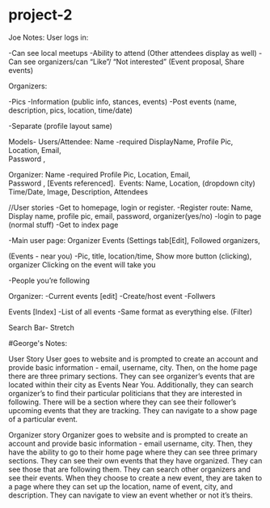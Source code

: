 # project-2

Joe Notes: 
User logs in:

-Can see local meetups
-Ability to attend (Other attendees display as well) 
-Can see organizers/can “Like”/ “Not interested”
(Event proposal, Share events)

Organizers:

-Pics
-Information (public info, stances, events)
-Post events (name, description, pics, location, time/date)


-Separate (profile layout same)


Models-
Users/Attendee:
Name -required
DisplayName,
Profile Pic,
Location,
Email,	
Password	, 


Organizer: 
Name -required
Profile Pic,
Location,
Email,	
Password	, 
[Events referenced].
 Events:
Name, 
Location, (dropdown city)
Time/Date,
Image,
Description,
Attendees



//User stories
-Get to homepage, login or register. 
-Register route: Name, Display name, profile pic, email, password, organizer(yes/no)
-login to page (normal stuff)
-Get to index page


-Main user page:
Organizer Events 
(Settings tab[Edit], Followed organizers, 

(Events - near you)
-Pic, title, location/time, Show more button (clicking), organizer
Clicking on the event will take you 

-People you’re following

Organizer:
-Current events [edit]
-Create/host event 
-Follwers

Events [Index]
-List of all events -Same format as everything else. 
(Filter)

Search Bar- Stretch

#George's Notes: 

User Story
User goes to website and is prompted to create an account and provide basic information - email, username, city.  Then, on the home page there are three primary sections.  They can see organizer’s events that are located within their city as Events Near You.  Additionally, they can search organizer’s to find their particular politicians that they are interested in following.  There will be a section where they can see their follower’s upcoming events that they are tracking.
They can navigate to a show page of a particular event.

Organizer story
Organizer goes to website and is prompted to create an account and provide basic information - email username, city.  Then, they have the ability to go to their home page where they can see three primary sections.  They can see their own events that they have organized.  They can see those that are following them.  They can search other organizers and see their events.
When they choose to create a new event, they are taken to a page where they can set up the location, name of event, city, and description.  They can navigate to view an event whether or not it’s theirs.

